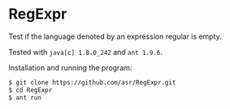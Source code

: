 RegExpr
=======

Test if the language denoted by an expression regular is empty.

Tested with `java[c] 1.8.0_242` and `ant 1.9.6`.

Installation and running the program:

````bash
$ git clone https://github.com/asr/RegExpr.git
$ cd RegExpr
$ ant run
````
